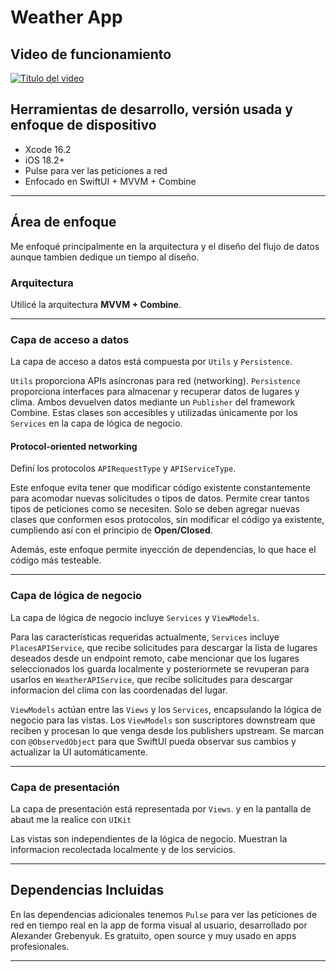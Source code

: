 # Weather App

## Video de funcionamiento

[![Título del video](https://img.youtube.com/vi/ID_DEL_VIDEO/hqdefault.jpg)](https://www.youtube.com/watch?v=ID_DEL_VIDEO)

## Herramientas de desarrollo, versión usada y enfoque de dispositivo

- Xcode 16.2  
- iOS 18.2+ 
- Pulse para ver las peticiones a red  
- Enfocado en SwiftUI + MVVM + Combine

---

## Área de enfoque

Me enfoqué principalmente en la arquitectura y el diseño del flujo de datos aunque tambien dedique un tiempo al diseño.

### Arquitectura

Utilicé la arquitectura **MVVM + Combine**.


---

### Capa de acceso a datos

La capa de acceso a datos está compuesta por `Utils` y `Persistence`.

`Utils` proporciona APIs asíncronas para red (networking). `Persistence` proporciona interfaces para almacenar y recuperar datos de lugares y clima. Ambos devuelven datos mediante un `Publisher` del framework Combine. Estas clases son accesibles y utilizadas únicamente por los `Services` en la capa de lógica de negocio.

#### Protocol-oriented networking

Definí los protocolos `APIRequestType` y `APIServiceType`.

Este enfoque evita tener que modificar código existente constantemente para acomodar nuevas solicitudes o tipos de datos. Permite crear tantos tipos de peticiones como se necesiten. Solo se deben agregar nuevas clases que conformen esos protocolos, sin modificar el código ya existente, cumpliendo así con el principio de **Open/Closed**.

Además, este enfoque permite inyección de dependencias, lo que hace el código más testeable.

---

### Capa de lógica de negocio

La capa de lógica de negocio incluye `Services` y `ViewModels`.

Para las características requeridas actualmente, `Services` incluye `PlacesAPIService`, que recibe solicitudes para descargar la lista de lugares deseados desde un endpoint remoto, cabe mencionar que los lugares seleccionados los guarda localmente y posteriormete se revuperan para usarlos en `WeatherAPIService`, que recibe solicitudes para descargar informacion del clima con las coordenadas del lugar.

`ViewModels` actúan entre las `Views` y los `Services`, encapsulando la lógica de negocio para las vistas. Los `ViewModels` son suscriptores downstream que reciben y procesan lo que venga desde los publishers upstream. Se marcan con `@ObservedObject` para que SwiftUI pueda observar sus cambios y actualizar la UI automáticamente.

---

### Capa de presentación

La capa de presentación está representada por `Views`. y en la pantalla de abaut me la realice con `UIKit`

Las vistas son independientes de la lógica de negocio. Muestran la informacion recolectada localmente y de los servicios.

---

## Dependencias Incluidas
En las dependencias adicionales tenemos `Pulse` para ver las peticiones de red en tiempo real en la app de forma visual al usuario, desarrollado por Alexander Grebenyuk. Es gratuito, open source y muy usado en apps profesionales.


---
